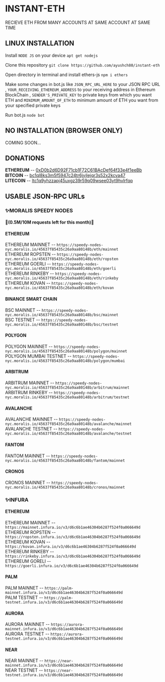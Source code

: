 # INSTANT-ETH
RECIEVE ETH FROM MANY ACCOUNTS AT SAME ACCOUNT AT SAME TIME

## LINUX INSTALLATION
Install `NODE JS` on your device `apt get nodejs`

Clone this repository `git clone https://github.com/ayushch80/instant-eth`

Open directory in terminal and install ethers-js `npm i ethers`

Make some changes in bot.js like `JSON_RPC_URL_HERE` to your JSON RPC URL , `YOUR_RECEIVING_ETHEREUM_ADDRESS` to your receiving address in Ethereum BlockChain , `SENDER'S_PRIVATE_KEY` to private keys from which you want ETH and `MINIMUM_AMOUNT_OF_ETH` to minimum amount of ETH you want from your specified private keys

Run bot.js `node bot`

## NO INSTALLATION (BROWSER ONLY)
COMING SOON...

## DONATIONS

<b>ETHEREUM</b> -- [0xD0b2d6D92F71cb1F72C61BAcDef64f33e4f1eeBb](https://etherscan.io/address/0xD0b2d6D92F71cb1F72C61BAcDef64f33e4f1eeBb)<br>
<b>BITCOIN</b> -- [bc1ql8ks3m5f5947c24tr6jvjlejqr3s52x2kcva47](https://www.blockchain.com/btc/address/bc1ql8ks3m5f5947c24tr6jvjlejqr3s52x2kcva47)<br>
<b>LITECOIN</b> -- [ltc1q9yhzzapj45uxgz39r59q09wsee03yt9hvlrfqp](https://blockchair.com/litecoin/address/ltc1q9yhzzapj45uxgz39r59q09wsee03yt9hvlrfqp)

## USABLE JSON-RPC URLs

### ✨MORALIS SPEEDY NODES 

#### 👀(0.5M/10M requests left for this month)👀

#### ETHEREUM
ETHEREUM MAINNET -- `https://speedy-nodes-nyc.moralis.io/45637f85435c26a9aa80148b/eth/mainnet`<br>
ETHEREUM ROPSTEN -- `https://speedy-nodes-nyc.moralis.io/45637f85435c26a9aa80148b/eth/ropsten`<br>
ETHEREUM GOERLI -- `https://speedy-nodes-nyc.moralis.io/45637f85435c26a9aa80148b/eth/goerli`<br>
ETHEREUM RINKEBY -- `https://speedy-nodes-nyc.moralis.io/45637f85435c26a9aa80148b/eth/rinkeby`<br>
ETHEREUM KOVAN -- `https://speedy-nodes-nyc.moralis.io/45637f85435c26a9aa80148b/eth/kovan`

#### BINANCE SMART CHAIN
BSC MAINNET -- `https://speedy-nodes-nyc.moralis.io/45637f85435c26a9aa80148b/bsc/mainnet`<br>
BSC TESTNET -- `https://speedy-nodes-nyc.moralis.io/45637f85435c26a9aa80148b/bsc/testnet`

#### POLYGON
POLYGON MAINNET -- `https://speedy-nodes-nyc.moralis.io/45637f85435c26a9aa80148b/polygon/mainnet`<br>
POLYGON MUMBAI TESTNET -- `https://speedy-nodes-nyc.moralis.io/45637f85435c26a9aa80148b/polygon/mumbai`

#### ARBITRUM
ARBITRUM MAINNET -- `https://speedy-nodes-nyc.moralis.io/45637f85435c26a9aa80148b/arbitrum/mainnet`<br>
ARBITRUM RINKEBY -- `https://speedy-nodes-nyc.moralis.io/45637f85435c26a9aa80148b/arbitrum/testnet`

#### AVALANCHE
AVALANCHE MAINNET -- `https://speedy-nodes-nyc.moralis.io/45637f85435c26a9aa80148b/avalanche/mainnet`<br>
AVALANCHE TESTNET -- `https://speedy-nodes-nyc.moralis.io/45637f85435c26a9aa80148b/avalanche/testnet`

#### FANTOM
FANTOM MAINNET -- `https://speedy-nodes-nyc.moralis.io/45637f85435c26a9aa80148b/fantom/mainnet`

#### CRONOS
CRONOS MAINNET -- `https://speedy-nodes-nyc.moralis.io/45637f85435c26a9aa80148b/cronos/mainnet`

### ✨INFURA

#### ETHEREUM
ETHEREUM MAINNET -- `https://mainnet.infura.io/v3/d6c6b1ae46304b6287f524f0a066649d`<br>
ETHEREUM ROPSTEN -- `https://ropsten.infura.io/v3/d6c6b1ae46304b6287f524f0a066649d`<br>
ETHEREUM KOVAN -- `https://kovan.infura.io/v3/d6c6b1ae46304b6287f524f0a066649d`<br>
ETHEREUM RINKEBY -- `https://rinkeby.infura.io/v3/d6c6b1ae46304b6287f524f0a066649d`<br>
ETHEREUM GORELI -- `https://goerli.infura.io/v3/d6c6b1ae46304b6287f524f0a066649d`

#### PALM
PALM MAINNET -- `https://palm-mainnet.infura.io/v3/d6c6b1ae46304b6287f524f0a066649d`<br>
PALM TESTNET -- `https://palm-testnet.infura.io/v3/d6c6b1ae46304b6287f524f0a066649d`

#### AURORA
AURORA MAINNET -- `https://aurora-mainnet.infura.io/v3/d6c6b1ae46304b6287f524f0a066649d`<br>
AURORA TESTNET -- `https://aurora-testnet.infura.io/v3/d6c6b1ae46304b6287f524f0a066649d`

#### NEAR
NEAR MAINNET -- `https://near-mainnet.infura.io/v3/d6c6b1ae46304b6287f524f0a066649d`<br>
NEAR TESTNET -- `https://near-testnet.infura.io/v3/d6c6b1ae46304b6287f524f0a066649d`
